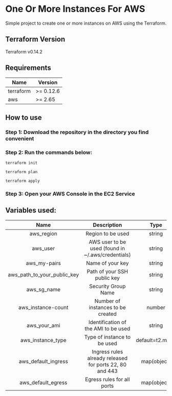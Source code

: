 # One Or More Instances For AWS

Simple project to create one or more instances on AWS using the Terraform.

## Terraform Version

Terraform v0.14.2

## Requirements

| Name | Version |
|---|---|
| terraform | >= 0.12.6 |
| aws | >= 2.65 |

## How to use

### Step 1: Download the repository in the directory you find convenient

### Step 2: Run the commands below:

`terraform init`

`terraform plan`

`terraform apply`

### Step 3: Open your AWS Console in the EC2 Service

## Variables used:

|  Name 	|  Description 	|  Type 	| Required | 
|:-:	|:-:	|:-:	|:-:	|
| aws_region  	| Region to be used  	| string  	| Yes |
| aws_user  	|  AWS user to be used (found in ~/.aws/credentials) 	| string  	| Yes |
| aws_my-pairs  	|  Name of your key 	| string  	| Yes |
| aws_path_to_your_public_key  	| Path of your SSH public key  	| string  	| Yes |
| aws_sg_name  	| Security Group Name  	| string  	| Yes |
| aws_instance-count  	| Number of instances to be created  	| number  	| Yes |
| aws_your_ami  	| Identification of the AMI to be used  	| string  	| Yes |
| aws_instance_type 	| Type of instance to be used  	|  default=t2.micro 	| No  	|
| aws_default_ingress	| Ingress rules already released for ports 22, 80 and 443  	| map(object) 	| No  	|
| aws_default_egress   	|  Egress rules for all ports 	| map(object)  	|  No 	|
